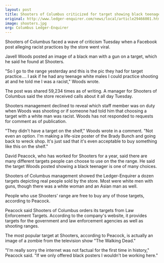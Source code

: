 ```yaml
---
layout: post
title: Shooters of Columbus criticized for target showing black teenager
original: http://www.ledger-enquirer.com/news/local/article29466001.html
image: shooters.jpg
org: Columbus Ledger-Enquirer
---
```


Shooters of Columbus faced a wave of criticism Tuesday when a Facebook post alleging racist practices by the store went viral.

<!--break-->

Javell Woods posted an image of a black man with a gun on a target, which he said he found at Shooters.

"So I go to the range yesterday and this is the pic they had for target practice.... I ask if he had any teenage white males I could practice shooting at and he told me I was a racist," Woods wrote.

The post was shared 59,234 times as of writing. A manager for Shooters of Columbus said the store received calls about it all day Tuesday.

Shooters management declined to reveal which staff member was on duty when Woods was shooting or if someone had told him that choosing a target with a white man was racist. Woods has not responded to requests for comment as of publication.

"They didn't have a target on the shelf," Woods wrote in a comment. "Not even an option. I'm making a life-size poster of the Brady Bunch and going back to wreck shop. It's just sad that it's even acceptable to buy something like this on the shelf."

David Peacock, who has worked for Shooters for a year, said there are many different targets people can choose to use on the the range. He said the target Woods posted showing a black teenager is one of many choices.

Shooters of Columbus management showed the Ledger-Enquirer a dozen targets depicting real people sold by the store. Most were white men with guns, though there was a white woman and an Asian man as well.

People who use Shooters' range are free to buy any of those targets, according to Peacock.

Peacock said Shooters of Columbus orders its targets from Law Enforcement Targets. According to the company's website, it provides targets for the government and law enforcement agencies as well as shooting ranges.

The most popular target at Shooters, according to Peacock, is actually an image of a zombie from the television show "The Walking Dead."

"I'm really sorry the internet was not factual for the first time in history," Peacock said. "If we only offered black posters I wouldn't be working here."